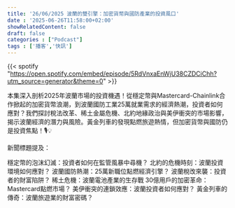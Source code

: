```yaml
---
title: '26/06/2025 波蘭的雙引擎：加密貨幣與國防產業的投資風口'
date : '2025-06-26T11:58:00+02:00'
showRelatedContent: false
draft: false
categories : ["Podcast"]
tags : ['播客','快訊']
---
```

{{< spotify "https://open.spotify.com/embed/episode/5RdVnxaEnWjU38CZDCiChh?utm_source=generator&theme=0" >}}


本集深入剖析2025年波蘭市場的投資機遇！從穩定幣與Mastercard-Chainlink合作掀起的加密貨幣浪潮，到波蘭國防工業25萬就業需求的經濟熱潮，投資者如何應對？我們探討稅法改革、稀土金屬危機、北約地緣政治與美伊衝突的市場影響，揭示波蘭經濟的潛力與風險。黃金列車的發現點燃旅遊熱情，但加密貨幣與國防仍是投資焦點！🎙️💡

新聞標題提及：

穩定幣的泡沫幻滅：投資者如何在監管風暴中尋機？
北約的危機時刻：波蘭投資環境如何應對？
波蘭國防熱潮：25萬新職位點燃經濟引擎？
波蘭稅改來襲：投資者的財富陷阱？
稀土危機：波蘭電池產業的生存戰
30億用戶的加密革命：Mastercard點燃市場？
美伊衝突的連鎖效應：波蘭投資者如何應對？
黃金列車的傳奇：波蘭旅遊業的財富密碼？